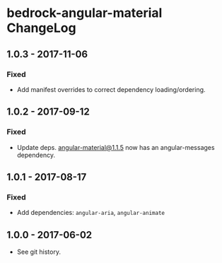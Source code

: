 # bedrock-angular-material ChangeLog

## 1.0.3 - 2017-11-06

### Fixed
- Add manifest overrides to correct dependency loading/ordering.

## 1.0.2 - 2017-09-12

### Fixed
- Update deps. angular-material@1.1.5 now has an angular-messages dependency.

## 1.0.1 - 2017-08-17

### Fixed
- Add dependencies: `angular-aria`, `angular-animate`

## 1.0.0 - 2017-06-02

- See git history.
